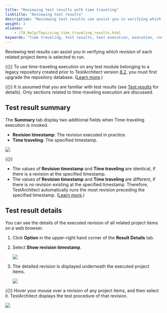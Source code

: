 ```yaml
--- 
title: "Reviewing test results with time traveling"
linktitle: "Reviewing test results"
description: "Reviewing test results can assist you in verifying which revision of each related project items is selected to run."
weight: 3
aliases: 
    - /TA_Help/Topics/ug_time_traveling_results.html
keywords: "time traveling, test results, test execution, execution, running, executing, results, backward execution, test result"
---
```


Reviewing test results can assist you in verifying which revision of each related project items is selected to run.

{{<remember>}} To use time-traveling execution on any test module belonging to a legacy repository created prior to TestArchitect version [8.2](/user-guide/version-history/features-added-to-testarchitect-8-2/), you must first upgrade the repository database. \([Learn more](/administration-guide/repository-server-management/upgrading-the-repository-database-for-time-traveling-execution).\)

{{<note>}} It is assumed that you are familiar with test results \(see [Test results](/user-guide/working-with-test-results/) for details\). Only sections related to time-traveling execution are discussed.

## Test result summary

The **Summary** tab display two additional fields when Time-traveling execution is invoked.

-   **Revision timestamp**: The revision executed in practice.
-   **Time traveling**: The specified timestamp.

![](/images/TA_Help/Images/test_results_time_traveling.png)

{{<note>}}

-   The values of **Revision timestamp** and **Time traveling** are identical, if there is a revision at the specified timestamp.
-   The values of **Revision timestamp** and **Time traveling** are different, if there is no revision existing at the specified timestamp. Therefore, TestArchitect automatically runs the most revision preceding the specified timestamp. \([Learn more](/user-guide/test-execution/time-traveling-execution/rules-of-time-traveling-execution).\)

## Test result details  

You can see the details of the executed revision of all related project items on a web browser.

1.  Click **Option** in the upper-right hand corner of the **Result Details** tab.
2.  Select **Show revision timestamp**.

    ![](/images/TA_Help/Images/show_revision_timestamp_web.png)

3.  The detailed revision is displayed underneath the executed project items.

    ![](/images/TA_Help/Images/test_results_time_traveling_details.png)


{{<tip>}} Hover your mouse over a revision of any project items, and then select it. TestArchitect displays the test procedure of that revision.

![](/images/TA_Help/Images/time_traveling_hyperlink.png)



